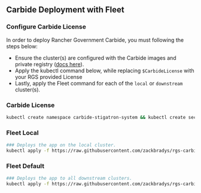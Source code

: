 ## Carbide Deployment with Fleet

### Configure Carbide License

In order to deploy Rancher Government Carbide, you must following the steps below:
* Ensure the cluster(s) are configured with the Carbide images and private registry ([docs here](https://rancherfederal.github.io/carbide-docs/docs/registry-docs/kubernetes-config)).
* Apply the kubectl command below, while replacing `$CarbideLicense` with your RGS provided License
* Lastly, apply the Fleet command for each of the `local` or `downstream` cluster(s).

### Carbide License
```bash
kubectl create namespace carbide-stigatron-system && kubectl create secret generic stigatron-license -n carbide-stigatron-system --from-literal=license=$CarbideLicense
```

### Fleet Local
```bash
### Deploys the app on the local cluster.
kubectl apply -f https://raw.githubusercontent.com/zackbradys/rgs-carbide/main/fleet/gitrepo-local.yaml
```

### Fleet Default
```bash
### Deploys the app to all downstream clusters.
kubectl apply -f https://raw.githubusercontent.com/zackbradys/rgs-carbide/main/fleet/gitrepo-default.yaml
```